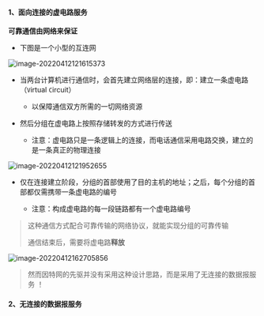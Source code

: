 #### 1、面向连接的虚电路服务

**可靠通信由网络来保证**

- 下图是一个小型的互连网

![image-20220412121615373](https://aliyun-oss-lpj.oss-cn-qingdao.aliyuncs.com/images/by-picgo/image-20220412121615373.png)

- 当两台计算机进行通信时，会首先建立网络层的连接，即：建立一条虚电路（`V`irtual `C`ircuit）

  - 以保障通信双方所需的一切网络资源

- 然后分组在虚电路上按照存储转发的方式进行传送

  - 注意：虚电路只是一条逻辑上的连接，而电话通信采用电路交换，建立的是一条真正的物理连接

![image-20220412121952655](https://aliyun-oss-lpj.oss-cn-qingdao.aliyuncs.com/images/by-picgo/image-20220412121952655.png)

- 仅在连接建立阶段，分组的首部使用了目的主机的地址；之后，每个分组的首部都仅需携带一条虚电路的编号

  - 注意：构成虚电路的每一段链路都有一个虚电路编号

> 这种通信方式配合可靠传输的网络协议，就能实现分组的可靠传输
>
> 通信结束后，需要将虚电路**释放**

![image-20220412162705856](https://aliyun-oss-lpj.oss-cn-qingdao.aliyuncs.com/images/by-picgo/image-20220412162705856.png)

> 然而因特网的先驱并没有采用这种设计思路，而是采用了无连接的数据报服务 ！

#### 2、无连接的数据报服务

